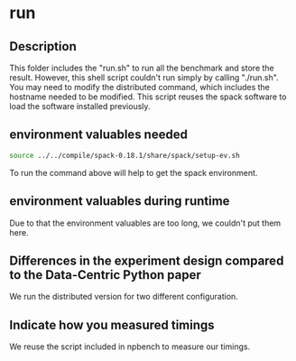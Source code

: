 # run
## Description

This folder includes the "run.sh" to run all the benchmark and store the result. However, this shell script couldn't run simply by calling "./run.sh". You may need to modify the distributed command, which includes the hostname needed to be modified. This script reuses the spack software to load the software installed previously.

## environment valuables needed

```bash
source ../../compile/spack-0.18.1/share/spack/setup-ev.sh
```

To run the command above will help to get the spack environment.

## environment valuables during runtime

Due to that the environment valuables are too long, we couldn't put them here.

## Differences in the experiment design compared to the Data-Centric Python paper

We run the distributed version for two different configuration.

## Indicate how you measured timings

We reuse the script included in npbench to measure our timings.
